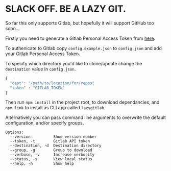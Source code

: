 # SLACK OFF. BE A LAZY GIT.

So far this only supports Gitlab, but hopefully it will support GitHub too
soon...

Firstly you need to generate a Gitlab Personal Access Token from
[here](https://gitlab.com/profile/personal_access_tokens).

To authenicate to Gitlab copy `config.example.json` to `config.json` and add your
Gitlab Personal Access Token.

To specify which directory you'd like to clone/update change the `destination`
value in `config.json`.

```javascript
{
  "dest": "/path/to/location/for/repos"
  "token" : "GITLAB_TOKEN"
}
```

Then run `npm install` in the project root, to download dependancies, and `npm
link` to install as CLI app called `lazygitlab`

Alternatively you can pass command line arguments to overwrite the default
configuration, and/or specify groups.

``` shell
Options:
  --version          Show version number
  --token, -t        Gitlab API token
  --destination, -d  Destination directory
  --group, -g        Group to download
  --verbose, -v      Increase verbosity
  --status, -s       View local status
  --help, -h         Show help
```

